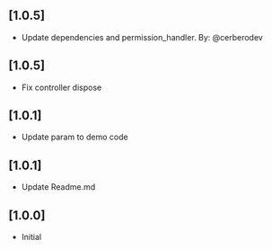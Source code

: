 ## [1.0.5]

- Update dependencies and permission_handler. By: @cerberodev

## [1.0.5]

- Fix controller dispose

## [1.0.1]

- Update param to demo code

## [1.0.1]

- Update Readme.md

## [1.0.0]

- Initial